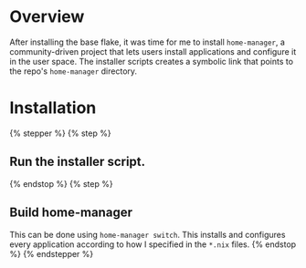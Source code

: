 # Overview
After installing the base flake, it was time for me to install `home-manager`, a community-driven project that lets users install applications and configure it in the user space. The installer scripts creates a symbolic link that points to the repo's `home-manager` directory.

# Installation
{% stepper %}
{% step %}
## Run the installer script.
{% endstop %}
{% step %}
## Build home-manager
This can be done using `home-manager switch`. This installs and configures every application according to how I specified in the `*.nix` files.
{% endstop %}
{% endstepper %}
